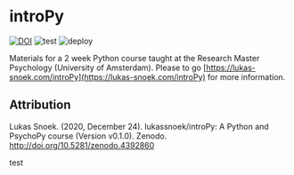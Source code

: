 # introPy
[![DOI](https://zenodo.org/badge/DOI/10.5281/zenodo.4392860.svg)](https://doi.org/10.5281/zenodo.4392860)
![test](https://github.com/lukassnoek/introPy/workflows/CI/badge.svg)
![deploy](https://github.com/lukassnoek/introPy/workflows/deploy/badge.svg)

Materials for a 2 week Python course taught at the Research Master Psychology (University of Amsterdam). Please to go [https://lukas-snoek.com/introPy](https://lukas-snoek.com/introPy) for more information.  

## Attribution
Lukas Snoek. (2020, December 24). lukassnoek/introPy: A Python and PsychoPy course (Version v0.1.0). Zenodo. http://doi.org/10.5281/zenodo.4392860

test

